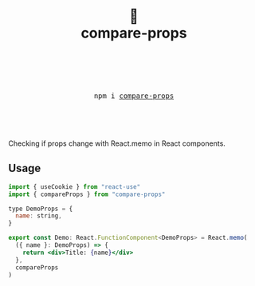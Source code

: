 <div align="center">
  <h1>
   🚀
    <br />
    compare-props
    <br />
    <br />
  </h1>
  <br />
  <br />
  <pre>npm i <a href="https://www.npmjs.com/package/compare-props">compare-props</a></pre>
  <br />
  <br />
  <br />
</div>

Checking if props change with React.memo in React components.

## Usage

```jsx
import { useCookie } from "react-use"
import { compareProps } from "compare-props"

type DemoProps = {
  name: string,
}

export const Demo: React.FunctionComponent<DemoProps> = React.memo(
  ({ name }: DemoProps) => {
    return <div>Title: {name}</div>
  },
  compareProps
)
```
